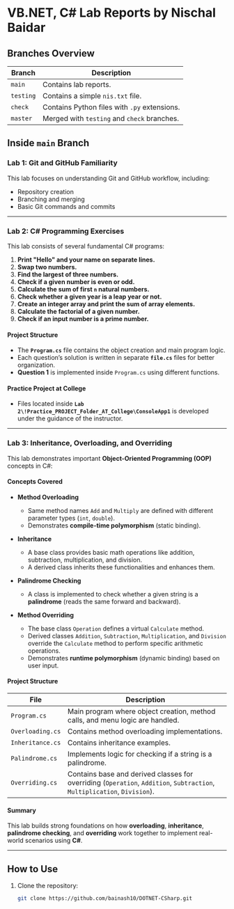 # **VB.NET, C# Lab Reports by Nischal Baidar**

## **Branches Overview**
| Branch | Description |
| --- | --- |
| `main` | Contains lab reports. |
| `testing` | Contains a simple `nis.txt` file. |
| `check` | Contains Python files with `.py` extensions. |
| `master` | Merged with `testing` and `check` branches. |s.

## **Inside `main` Branch**

### **Lab 1: Git and GitHub Familiarity**
This lab focuses on understanding Git and GitHub workflow, including:
- Repository creation
- Branching and merging
- Basic Git commands and commits

---

### **Lab 2: C# Programming Exercises**
This lab consists of several fundamental C# programs:

1. **Print "Hello" and your name on separate lines.**
2. **Swap two numbers.**
3. **Find the largest of three numbers.**
4. **Check if a given number is even or odd.**
5. **Calculate the sum of first `n` natural numbers.**
6. **Check whether a given year is a leap year or not.**
7. **Create an integer array and print the sum of array elements.**
8. **Calculate the factorial of a given number.**
9. **Check if an input number is a prime number.**

#### **Project Structure**
- The **`Program.cs`** file contains the object creation and main program logic.
- Each question’s solution is written in separate **`file.cs`** files for better organization.
- **Question 1** is implemented inside `Program.cs` using different functions.

#### **Practice Project at College**
- Files located inside **`Lab 2\!Practice_PROJECT_Folder_AT_College\ConsoleApp1`** is developed under the guidance of the instructor.

---
### Lab 3: Inheritance, Overloading, and Overriding

This lab demonstrates important **Object-Oriented Programming (OOP)** concepts in C#:

#### Concepts Covered
- **Method Overloading**
  - Same method names `Add` and `Multiply` are defined with different parameter types (`int`, `double`).
  - Demonstrates **compile-time polymorphism** (static binding).

- **Inheritance**
  - A base class provides basic math operations like addition, subtraction, multiplication, and division.
  - A derived class inherits these functionalities and enhances them.

- **Palindrome Checking**
  - A class is implemented to check whether a given string is a **palindrome** (reads the same forward and backward).

- **Method Overriding**
  - The base class `Operation` defines a virtual `Calculate` method.
  - Derived classes `Addition`, `Subtraction`, `Multiplication`, and `Division` override the `Calculate` method to perform specific arithmetic operations.
  - Demonstrates **runtime polymorphism** (dynamic binding) based on user input.


#### Project Structure
| File | Description |
| --- | --- |
| `Program.cs` | Main program where object creation, method calls, and menu logic are handled. |
| `Overloading.cs` | Contains method overloading implementations. |
| `Inheritance.cs` | Contains inheritance examples. |
| `Palindrome.cs` | Implements logic for checking if a string is a palindrome. |
| `Overriding.cs` | Contains base and derived classes for overriding (`Operation`, `Addition`, `Subtraction`, `Multiplication`, `Division`). |

#### Summary
This lab builds strong foundations on how **overloading**, **inheritance**, **palindrome checking**, and **overriding** work together to implement real-world scenarios using **C#**.

---

## **How to Use**
1. Clone the repository:
   ```sh
   git clone https://github.com/bainash10/DOTNET-CSharp.git

